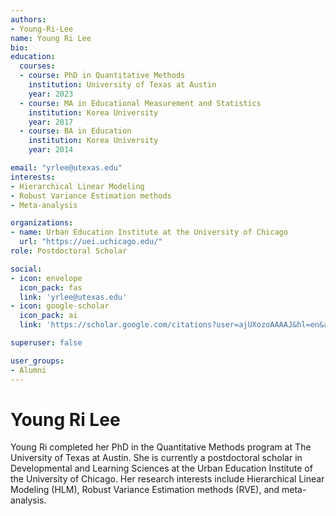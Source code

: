 ```yaml
---
authors:
- Young-Ri-Lee
name: Young Ri Lee
bio: 
education:
  courses:
  - course: PhD in Quantitative Methods
    institution: University of Texas at Austin
    year: 2023
  - course: MA in Educational Measurement and Statistics
    institution: Korea University
    year: 2017
  - course: BA in Education
    institution: Korea University
    year: 2014

email: "yrlee@utexas.edu"
interests:
- Hierarchical Linear Modeling
- Robust Variance Estimation methods
- Meta-analysis 

organizations:
- name: Urban Education Institute at the University of Chicago
  url: "https://uei.uchicago.edu/"
role: Postdoctoral Scholar

social:
- icon: envelope
  icon_pack: fas
  link: 'yrlee@utexas.edu'
- icon: google-scholar
  icon_pack: ai
  link: 'https://scholar.google.com/citations?user=ajUXozoAAAAJ&hl=en&authuser=1'

superuser: false

user_groups:
- Alumni
---
```


# Young Ri Lee

Young Ri completed her PhD in the Quantitative Methods program at The University of Texas at Austin. She is currently a postdoctoral scholar in Developmental and Learning Sciences at the Urban Education Institute of the University of Chicago. Her research interests include Hierarchical Linear Modeling (HLM), Robust Variance Estimation methods (RVE), and meta-analysis. 